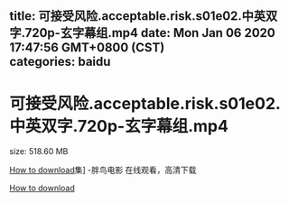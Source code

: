 
title: 可接受风险.acceptable.risk.s01e02.中英双字.720p-玄字幕组.mp4
date: Mon Jan 06 2020 17:47:56 GMT+0800 (CST)    
categories: baidu
---

# 可接受风险.acceptable.risk.s01e02.中英双字.720p-玄字幕组.mp4
size: 518.60 MB
 
 

[How to download](https://bpcam.bemobtrk.com/go/2ceec3aa-1ca2-46d6-b9ff-aaa5c184517c?jno=451)集] -胖鸟电影 在线观看，高清下载
 

[How to download](https://bpcam.bemobtrk.com/go/2ceec3aa-1ca2-46d6-b9ff-aaa5c184517c?jno=439)